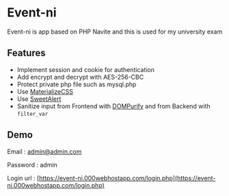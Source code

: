 # Event-ni

Event-ni is app based on PHP Navite and this is used for my university exam

## Features

- Implement session and cookie for authentication
- Add encrypt and decrypt with AES-256-CBC
- Protect private php file such as mysql.php
- Use [MaterializeCSS](https://materializecss.github.io/materialize/)
- Use [SweetAlert](https://sweetalert.js.org/guides/)
- Sanitize input from Frontend with [DOMPurify](https://github.com/cure53/DOMPurify) and from Backend with `filter_var`

## Demo

Email : admin@admin.com

Password : admin

Login url : [https://event-ni.000webhostapp.com/login.php](https://event-ni.000webhostapp.com/login.php)

